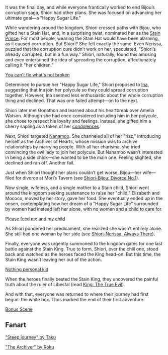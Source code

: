 <!-- title: Shiori Nyavella -->
<!-- status: Alive -->

It was the final day, and while everyone frantically worked to end Bijou’s corruption saga, Shiori had other plans. She was focused on advancing her ultimate goal—a "Happy Sugar Life."

While wandering around the kingdom, Shiori crossed paths with Bijou, who gifted her a Stain Hat, and, in a surprising twist, nominated her as the [Stain Prince](https://www.youtube.com/live/dTf0g5tqzBU?feature=shared&t=448). For most people, wearing the Stain Hat would have been alarming, as it caused corruption. But Shiori? She felt exactly the same. Even Nerissa, puzzled that the corruption cure didn’t work on her, speculated, "Shiori’s already corrupted, but in a fun way." Shiori, naturally, found this amusing and even entertained the idea of spreading the corruption, affectionately calling it "her children."

[You can't fix what's not broken](#embed:https://www.youtube.com/embed/dTf0g5tqzBU?si=RSHASwdQD5Os_E9z&start=687)

Determined to pursue her "Happy Sugar Life," Shiori proposed to [Ina](https://www.youtube.com/live/dTf0g5tqzBU?feature=shared&t=830), suggesting that Ina join her polycule so they could spread corruption together. However, Ina seemed less enthusiastic about the whole corruption thing and declined. That was one failed attempt—on to the next.

Shiori later met Gonathon and learned about his heartbreak over Amelia Watson. Although she had once considered including him in her polycule, she chose to respect his loyalty and feelings. Instead, she gifted him a cherry sapling as a token of her [condolences](https://www.youtube.com/live/dTf0g5tqzBU?feature=shared&t=1165).

Next, Shiori targeted [Nanamoo](https://www.youtube.com/live/dTf0g5tqzBU?feature=shared&t=1889). She channeled all of her "rizz," introducing herself as the Archiver of Hearts, whose mission was to archive relationships by marrying people. With all her charisma, she tried convincing the owl lady to join her polycule. But Nanamoo wasn’t interested in being a side chick—she wanted to be the main one. Feeling slighted, she declined and ran off. Another fail.

Just when Shiori thought her plans couldn’t get worse, Bijou—her wife—filed for divorce at Mori’s Tavern (see [Shiori-Bijou: Divorce No.1](#edge:shiori-bijou)).

Now single, wifeless, and a single mother to a Stain child, Shiori went around the kingdom seeking sustenance to raise her "child." Elizabeth and Mococo, moved by her story, gave her food. She eventually ended up in the onsen, contemplating how her dream of a "Happy Sugar Life" surrounded by women had instead left her alone, with no women and a child to care for.

[Please feed me and my child](#embed:https://www.youtube.com/live/dTf0g5tqzBU?feature=shared&t=3309)

As Shiori pondered her predicament, she realized she wasn’t entirely alone. She still had one woman by her side (see [Shiori-Nerissa: Always There](#edge:shiori-nerissa)).

Finally, everyone was urgently summoned to the kingdom gates for one last battle against the Stain King. True to form, Shiori, ever the chill one, stood back and watched as the heroes faced the King head-on. But this time, the Stain King wasn’t leaving her out of the action.

[Nothing personal kid](#embed:https://www.youtube.com/embed/dTf0g5tqzBU?si=vCsybv_p8YdnCMWU&start=4968)

When the heroes finally bested the Stain King, they uncovered the painful truth about the ruler of Libestal (read [King: The True Evil](#node:king-of-libestal)).

And with that, everyone was returned to where their journey had first begun: the white box. Thus marked the end of their first adventure.

[Bonus Scene](#embed:https://www.youtube.com/live/dTf0g5tqzBU?feature=shared&t=6723)

## Fanart

["Steep journey" by Taku](https://x.com/Taku_Artworks/status/1831427591443714133/)

["The Archiver" by Roku](https://x.com/KurochaNai/status/1900890295069520307)
